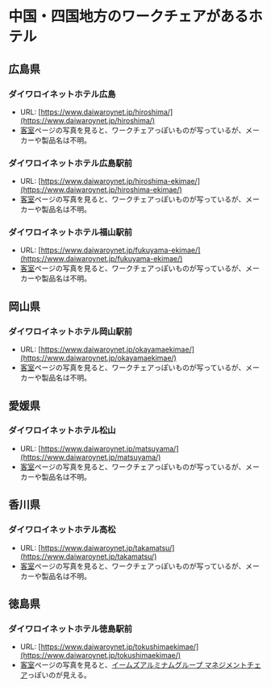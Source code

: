 # 中国・四国地方のワークチェアがあるホテル

## 広島県

### ダイワロイネットホテル広島
- URL: [https://www.daiwaroynet.jp/hiroshima/](https://www.daiwaroynet.jp/hiroshima/)
- [客室](https://www.daiwaroynet.jp/hiroshima/room/)ページの写真を見ると、ワークチェアっぽいものが写っているが、メーカーや製品名は不明。

### ダイワロイネットホテル広島駅前
- URL: [https://www.daiwaroynet.jp/hiroshima-ekimae/](https://www.daiwaroynet.jp/hiroshima-ekimae/)
- [客室](https://www.daiwaroynet.jp/hiroshima-ekimae/room/)ページの写真を見ると、ワークチェアっぽいものが写っているが、メーカーや製品名は不明。

### ダイワロイネットホテル福山駅前
- URL: [https://www.daiwaroynet.jp/fukuyama-ekimae/](https://www.daiwaroynet.jp/fukuyama-ekimae/)
- [客室](https://www.daiwaroynet.jp/fukuyama-ekimae/room/)ページの写真を見ると、ワークチェアっぽいものが写っているが、メーカーや製品名は不明。

## 岡山県

### ダイワロイネットホテル岡山駅前
- URL: [https://www.daiwaroynet.jp/okayamaekimae/](https://www.daiwaroynet.jp/okayamaekimae/)
- [客室](https://www.daiwaroynet.jp/okayamaekimae/room/)ページの写真を見ると、ワークチェアっぽいものが写っているが、メーカーや製品名は不明。

## 愛媛県

### ダイワロイネットホテル松山
- URL: [https://www.daiwaroynet.jp/matsuyama/](https://www.daiwaroynet.jp/matsuyama/)
- [客室](https://www.daiwaroynet.jp/matsuyama/room/)ページの写真を見ると、ワークチェアっぽいものが写っているが、メーカーや製品名は不明。

## 香川県

### ダイワロイネットホテル高松
- URL: [https://www.daiwaroynet.jp/takamatsu/](https://www.daiwaroynet.jp/takamatsu/)
- [客室](https://www.daiwaroynet.jp/takamatsu/room/)ページの写真を見ると、ワークチェアっぽいものが写っているが、メーカーや製品名は不明。

## 徳島県

### ダイワロイネットホテル徳島駅前
- URL: [https://www.daiwaroynet.jp/tokushimaekimae/](https://www.daiwaroynet.jp/tokushimaekimae/)
- [客室](https://www.daiwaroynet.jp/tokushimaekimae/room/)ページの写真を見ると、[イームズアルミナムグループ マネジメントチェア](https://www.hermanmiller.com/ja_jp/products/seating/office-chairs/eames-aluminum-group-chairs/)っぽいのが見える。